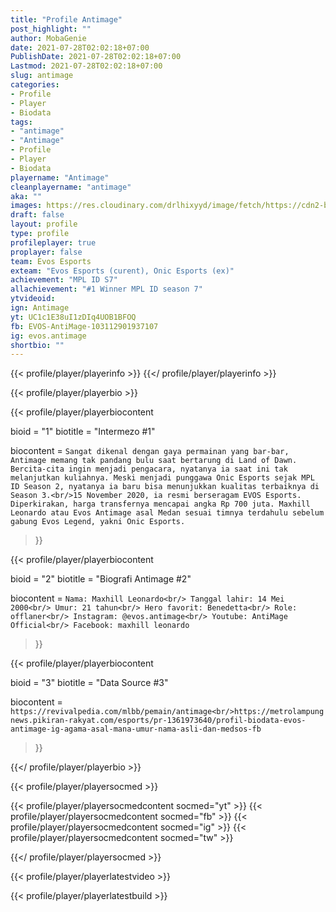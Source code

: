 ```yaml
---
title: "Profile Antimage"
post_highlight: ""
author: MobaGenie
date: 2021-07-28T02:02:18+07:00
PublishDate: 2021-07-28T02:02:18+07:00
Lastmod: 2021-07-28T02:02:18+07:00
slug: antimage
categories: 
- Profile 
- Player
- Biodata
tags: 
- "antimage"
- "Antimage"
- Profile 
- Player
- Biodata
playername: "Antimage"
cleanplayername: "antimage"
aka: ""
images: https://res.cloudinary.com/drlhixyyd/image/fetch/https://cdn2-build.mobagenie.my.id/p/images/banner/player/full/antimage.jpg
draft: false
layout: profile
type: profile
profileplayer: true
proplayer: false
team: Evos Esports
exteam: "Evos Esports (curent), Onic Esports (ex)" 
achievement: "MPL ID S7"
allachievement: "#1 Winner MPL ID season 7"
ytvideoid: 
ign: Antimage
yt: UC1c1E38uI1zDIq4UOB1BFOQ
fb: EVOS-AntiMage-103112901937107
ig: evos.antimage
shortbio: ""
---
```


{{< profile/player/playerinfo >}} {{</ profile/player/playerinfo >}}

{{< profile/player/playerbio >}}

{{< profile/player/playerbiocontent 

bioid = "1" 
biotitle = "Intermezo #1" 

biocontent = `Sangat dikenal dengan gaya permainan yang bar-bar, Antimage memang tak pandang bulu saat bertarung di Land of Dawn. Bercita-cita ingin menjadi pengacara, nyatanya ia saat ini tak melanjutkan kuliahnya. Meski menjadi punggawa Onic Esports sejak MPL ID Season 2, nyatanya ia baru bisa menunjukkan kualitas terbaiknya di Season 3.<br/>15 November 2020, ia resmi berseragam EVOS Esports. Diperkirakan, harga transfernya mencapai angka Rp 700 juta. Maxhill Leonardo atau Evos Antimage asal Medan sesuai timnya terdahulu sebelum gabung Evos Legend, yakni Onic Esports.`

>}}

 
{{< profile/player/playerbiocontent 

bioid = "2" 
biotitle = "Biografi Antimage #2" 

biocontent = `Nama: Maxhill Leonardo<br/>
Tanggal lahir: 14 Mei 2000<br/>
Umur: 21 tahun<br/>
Hero favorit: Benedetta<br/>
Role: offlaner<br/>
Instagram: @evos.antimage<br/>
Youtube: AntiMage Official<br/>
Facebook: maxhill leonardo`

>}}

{{< profile/player/playerbiocontent 

bioid = "3" 
biotitle = "Data Source #3" 

biocontent = `https://revivalpedia.com/mlbb/pemain/antimage<br/>https://metrolampungnews.pikiran-rakyat.com/esports/pr-1361973640/profil-biodata-evos-antimage-ig-agama-asal-mana-umur-nama-asli-dan-medsos-fb
`

>}}


{{</ profile/player/playerbio >}}
 
{{< profile/player/playersocmed >}}

{{< profile/player/playersocmedcontent socmed="yt" >}} 
{{< profile/player/playersocmedcontent socmed="fb" >}} 
{{< profile/player/playersocmedcontent socmed="ig" >}} 
{{< profile/player/playersocmedcontent socmed="tw" >}} 

{{</ profile/player/playersocmed >}}

{{< profile/player/playerlatestvideo >}}

{{< profile/player/playerlatestbuild >}}